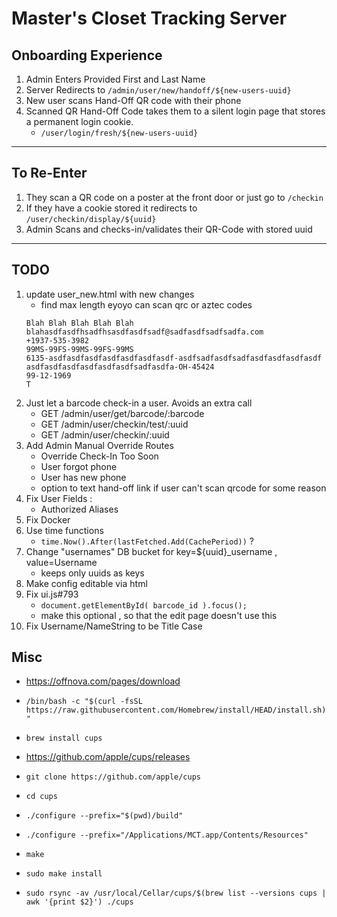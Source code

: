 # Master's Closet Tracking Server

## Onboarding Experience
1. Admin Enters Provided First and Last Name
2. Server Redirects to `/admin/user/new/handoff/${new-users-uuid}`
3. New user scans Hand-Off QR code with their phone
4. Scanned QR Hand-Off Code takes them to a silent login page that stores a permanent login cookie.
	- `/user/login/fresh/${new-users-uuid}`

---

## To Re-Enter
1. They scan a QR code on a poster at the front door or just go to `/checkin`
2. If they have a cookie stored it redirects to `/user/checkin/display/${uuid}`
3. Admin Scans and checks-in/validates their QR-Code with stored uuid

---

## TODO
1. update user_new.html with new changes
	- find max length eyoyo can scan qrc or aztec codes
	```
	Blah Blah Blah Blah Blah
	blahasdfasdfhsadfhsasdfasdfsadf@sadfasdfsadfsadfa.com
	+1937-535-3982
	99MS-99FS-99MS-99FS-99MS
	6135-asdfasdfasdfasdfasdfasdfasdf-asdfsadfasdfsadfasdfasdfasdfasdf
	asdfasdfasdfasdfasdfasdfsadfasdfa-OH-45424
	99-12-1969
	T
	```
2. Just let a barcode check-in a user. Avoids an extra call
	- GET /admin/user/get/barcode/:barcode
	- GET /admin/user/checkin/test/:uuid
	- GET /admin/user/checkin/:uuid
3. Add Admin Manual Override Routes
	- Override Check-In Too Soon
	- User forgot phone
	- User has new phone
	- option to text hand-off link if user can't scan qrcode for some reason
4. Fix User Fields :
	- Authorized Aliases
5. Fix Docker
6. Use time functions
	- `time.Now().After(lastFetched.Add(CachePeriod))` ?
7. Change "usernames" DB bucket for key=${uuid}_username , value=Username
	- keeps only uuids as keys
8. Make config editable via html
9. Fix ui.js#793
	- `document.getElementById( barcode_id ).focus();`
	- make this optional , so that the edit page doesn't use this
10. Fix Username/NameString to be Title Case

## Misc

- https://offnova.com/pages/download
- `/bin/bash -c "$(curl -fsSL https://raw.githubusercontent.com/Homebrew/install/HEAD/install.sh)"`
- `brew install cups`

- https://github.com/apple/cups/releases
- `git clone https://github.com/apple/cups`
- `cd cups`
- `./configure --prefix="$(pwd)/build"`
- `./configure --prefix="/Applications/MCT.app/Contents/Resources"`
- `make`
- `sudo make install`

- `sudo rsync -av /usr/local/Cellar/cups/$(brew list --versions cups | awk '{print $2}') ./cups`